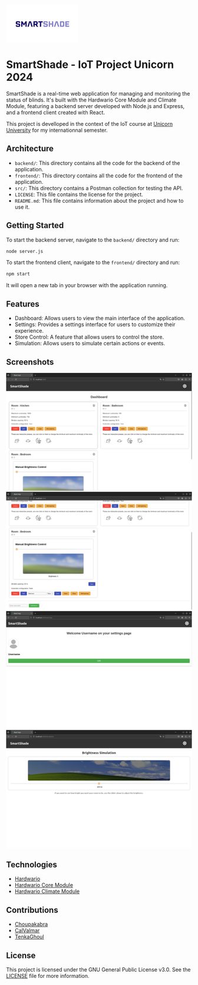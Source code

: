 ![smartshade-banner](/src/smartshade-banner.png)

# SmartShade - IoT Project Unicorn 2024

SmartShade is a real-time web application for managing and monitoring the status of blinds. It's built with the Hardwario Core Module and Climate Module, featuring a backend server developed with Node.js and Express, and a frontend client created with React.

This project is develloped in the context of the IoT course at [Unicorn University](https://unicornuniversity.net/en/) for my internationnal semester.

## Architecture

- `backend/`: This directory contains all the code for the backend of the application.
- `frontend/`: This directory contains all the code for the frontend of the application.
- `src/`: This directory contains a Postman collection for testing the API.
- `LICENSE`: This file contains the license for the project.
- `README.md`: This file contains information about the project and how to use it.

## Getting Started

To start the backend server, navigate to the `backend/` directory and run:

```sh
node server.js
```

To start the frontend client, navigate to the `frontend/` directory and run:

```sh
npm start
```
It will open a new tab in your browser with the application running.

## Features
- Dashboard: Allows users to view the main interface of the application.
- Settings: Provides a settings interface for users to customize their experience.
- Store Control: A feature that allows users to control the store.
- Simulation: Allows users to simulate certain actions or events.

## Screenshots
![alt text](/src/image-1.png)
![alt text](/src/image-4.png)
![alt text](/src/image-2.png)
![alt text](/src/image-3.png)

## Technologies

- [Hardwario](https://www.hardwario.com/)
- [Hardwario Core Module](https://shop.hardwario.com/core-module/)
- [Hardwario Climate Module](https://shop.hardwario.com/climate-module/)

## Contributions

- [Choupakabra](https://github.com/Choupakabra)
- [CalValmar](https://github.com/CalValmar)
- [TenkaGhoul](https://github.com/TenkaGhoul)

## License

This project is licensed under the GNU General Public License v3.0. See the [LICENSE](LICENSE) file for more information.